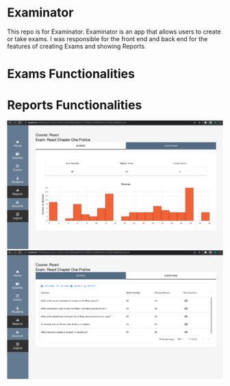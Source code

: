 # Examinator

This repo is for Examinator.
Examinator is an app that allows users to create or take exams.
I was responsible for the front end and back end for the features of creating Exams and showing Reports.

# Exams Functionalities

# Reports Functionalities

!["Screenshot of Scores"](https://raw.githubusercontent.com/GraceLR/Examinator/master/screenshots/Screen%20Shot%202022-12-06%20at%206.17.40%20AM.png)
!["Screenshot of Questions"](https://raw.githubusercontent.com/GraceLR/Examinator/master/screenshots/Screen%20Shot%202022-12-06%20at%206.17.53%20AM.png)
